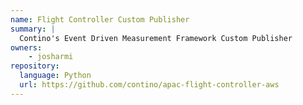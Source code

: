 ```yaml
---
name: Flight Controller Custom Publisher
summary: |
  Contino's Event Driven Measurement Framework Custom Publisher
owners:
    - josharmi
repository:
  language: Python
  url: https://github.com/contino/apac-flight-controller-aws
---
```


<NodeGraph />